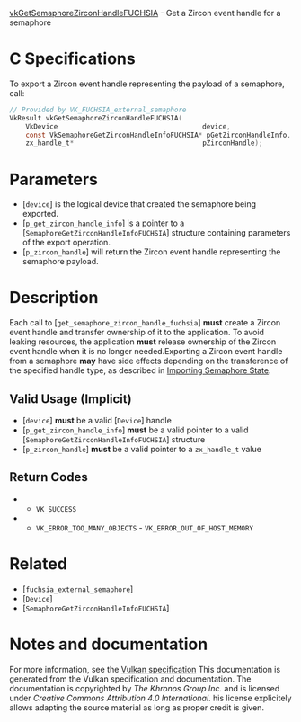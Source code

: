 [vkGetSemaphoreZirconHandleFUCHSIA](https://www.khronos.org/registry/vulkan/specs/1.3-extensions/man/html/vkGetSemaphoreZirconHandleFUCHSIA.html) - Get a Zircon event handle for a semaphore

# C Specifications
To export a Zircon event handle representing the payload of a semaphore,
call:
```c
// Provided by VK_FUCHSIA_external_semaphore
VkResult vkGetSemaphoreZirconHandleFUCHSIA(
    VkDevice                                    device,
    const VkSemaphoreGetZirconHandleInfoFUCHSIA* pGetZirconHandleInfo,
    zx_handle_t*                                pZirconHandle);
```

# Parameters
- [`device`] is the logical device that created the semaphore being exported.
- [`p_get_zircon_handle_info`] is a pointer to a [`SemaphoreGetZirconHandleInfoFUCHSIA`] structure containing parameters of the export operation.
- [`p_zircon_handle`] will return the Zircon event handle representing the semaphore payload.

# Description
Each call to [`get_semaphore_zircon_handle_fuchsia`] **must**  create a Zircon
event handle and transfer ownership of it to the application.
To avoid leaking resources, the application  **must**  release ownership of the
Zircon event handle when it is no longer needed.Exporting a Zircon event handle from a semaphore  **may**  have side effects
depending on the transference of the specified handle type, as described in
[Importing Semaphore State](https://www.khronos.org/registry/vulkan/specs/1.3-extensions/html/vkspec.html#synchronization-semaphores-importing).
## Valid Usage (Implicit)
-  [`device`] **must**  be a valid [`Device`] handle
-  [`p_get_zircon_handle_info`] **must**  be a valid pointer to a valid [`SemaphoreGetZirconHandleInfoFUCHSIA`] structure
-  [`p_zircon_handle`] **must**  be a valid pointer to a `zx_handle_t` value

## Return Codes
*   - `VK_SUCCESS` 
*   - `VK_ERROR_TOO_MANY_OBJECTS`  - `VK_ERROR_OUT_OF_HOST_MEMORY`

# Related
- [`fuchsia_external_semaphore`]
- [`Device`]
- [`SemaphoreGetZirconHandleInfoFUCHSIA`]

# Notes and documentation
For more information, see the [Vulkan specification](https://www.khronos.org/registry/vulkan/specs/1.3-extensions/html/vkspec.html)
This documentation is generated from the Vulkan specification and documentation.
The documentation is copyrighted by *The Khronos Group Inc.* and is licensed under *Creative Commons Attribution 4.0 International*.
his license explicitely allows adapting the source material as long as proper credit is given.
        